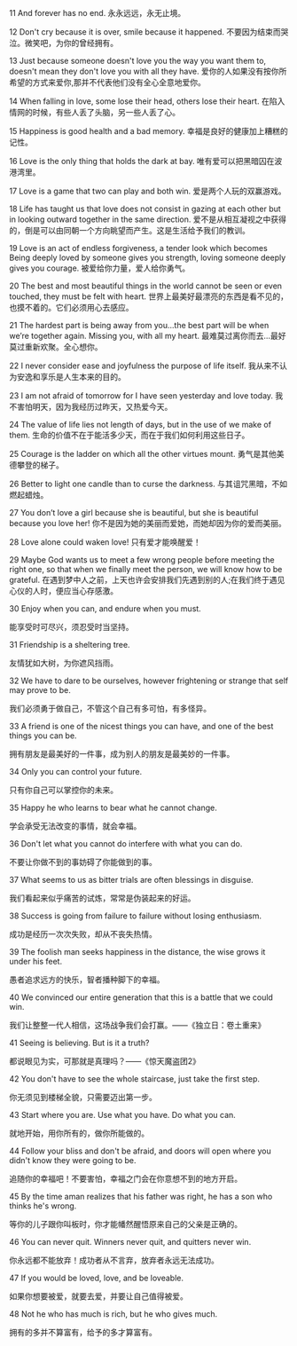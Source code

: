 
11 And forever has no end.
永永远远，永无止境。

12 Don't cry because it is over, smile because it happened.
不要因为结束而哭泣。微笑吧，为你的曾经拥有。

13 Just because someone doesn't love you the way you want them to, doesn't mean they don't love you with all they have.
爱你的人如果没有按你所希望的方式来爱你,那并不代表他们没有全心全意地爱你。

14 When falling in love, some lose their head, others lose their heart.
在陷入情网的时候，有些人丢了头脑，另一些人丢了心。

15 Happiness is good health and a bad memory.
幸福是良好的健康加上糟糕的记性。

16 Love is the only thing that holds the dark at bay.
唯有爱可以把黑暗囚在波港湾里。

17 Love is a game that two can play and both win.
爱是两个人玩的双赢游戏。

18 Life has taught us that love does not consist in gazing at each other but in looking outward together in the same direction.
爱不是从相互凝视之中获得的，倒是可以由同朝一个方向眺望而产生。这是生活给予我们的教训。

19 Love is an act of endless forgiveness, a tender look which becomes Being deeply loved by someone gives you strength, loving someone deeply gives you courage.
被爱给你力量，爱人给你勇气。

20 The best and most beautiful things in the world cannot be seen or even touched, they must be felt with heart.
世界上最美好最漂亮的东西是看不见的，也摸不着的。它们必须用心去感应。

21 The hardest part is being away from you…the best part will be when we’re together again. Missing you, with all my heart.
最难莫过离你而去…最好莫过重新欢聚。全心想你。

22 I never consider ease and joyfulness the purpose of life itself.
我从来不认为安逸和享乐是人生本来的目的。

23 I am not afraid of tomorrow for I have seen yesterday and love today.
我不害怕明天，因为我经历过昨天，又热爱今天。

24 The value of life lies not length of days, but in the use of we make of them.
生命的价值不在于能活多少天，而在于我们如何利用这些日子。

25 Courage is the ladder on which all the other virtues mount.
勇气是其他美德攀登的梯子。

26 Better to light one candle than to curse the darkness.
与其诅咒黑暗，不如燃起蜡烛。

27 You don’t love a girl because she is beautiful, but she is beautiful because you love her!
你不是因为她的美丽而爱她，而她却因为你的爱而美丽。

28 Love alone could waken love!
只有爱才能唤醒爱！

29 Maybe God wants us to meet a few wrong people before meeting the right one, so that when we finally meet the person, we will know how to be grateful.
在遇到梦中人之前，上天也许会安排我们先遇到别的人;在我们终于遇见心仪的人时，便应当心存感激。



30 Enjoy when you can, and endure when you must.

能享受时可尽兴，须忍受时当坚持。



31 Friendship is a sheltering tree.

友情犹如大树，为你遮风挡雨。



32 We have to dare to be ourselves, however frightening or strange that self may prove to be.

我们必须勇于做自己，不管这个自己有多可怕，有多怪异。



33 A friend is one of the nicest things you can have, and one of the best things you can be.

拥有朋友是最美好的一件事，成为别人的朋友是最美妙的一件事。



34 Only you can control your future.

只有你自己可以掌控你的未来。



35 Happy he who learns to bear what he cannot change.

学会承受无法改变的事情，就会幸福。



36 Don't let what you cannot do interfere with what you can do.

不要让你做不到的事妨碍了你能做到的事。



37 What seems to us as bitter trials are often blessings in disguise.

我们看起来似乎痛苦的试炼，常常是伪装起来的好运。



38 Success is going from failure to failure without losing enthusiasm.

成功是经历一次次失败，却从不丧失热情。



39 The foolish man seeks happiness in the distance, the wise grows it under his feet.

愚者追求远方的快乐，智者播种脚下的幸福。



40 We convinced our entire generation that this is a battle that we could win.

我们让整整一代人相信，这场战争我们会打赢。——《独立日：卷土重来》



41 Seeing is believing. But is it a truth?

都说眼见为实，可那就是真理吗？——《惊天魔盗团2》



42 You don't have to see the whole staircase, just take the first step.

你无须见到楼梯全貌，只需要迈出第一步。



43 Start where you are. Use what you have. Do what you can.

就地开始，用你所有的，做你所能做的。



44 Follow your bliss and don't be afraid, and doors will open where you didn't know they were going to be.

追随你的幸福吧！不要害怕，幸福之门会在你意想不到的地方开启。



45 By the time aman realizes that his father was right, he has a son who thinks he's wrong.

等你的儿子跟你叫板时，你才能幡然醒悟原来自己的父亲是正确的。



46 You can never quit. Winners never quit, and quitters never win.

你永远都不能放弃！成功者从不言弃，放弃者永远无法成功。



47 If you would be loved, love, and be loveable.

如果你想要被爱，就要去爱，并要让自己值得被爱。



48 Not he who has much is rich, but he who gives much.

拥有的多并不算富有，给予的多才算富有。



